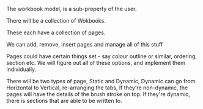 The workbook model, is a sub-property of the user. 

There will be a collection of Wokbooks. 

These each have a collection of pages. 

We can add, remove, insert pages and manage all of this stuff

Pages could have certain things set - say colour outline or similar, ordering, section etc. 
We will figure out all of these options, and implement them individually.  

There will be two types of page, Static and Dynamic, Dynamic can go from Horizontal to Vertical, re-arranging the tabs, 
If they're non-dynamic, the pages will have the details of the brush stroke on top. If they're dynamic, there is sections that are able to be written to. 